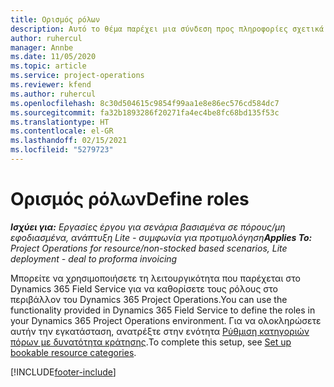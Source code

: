 ```yaml
---
title: Ορισμός ρόλων
description: Αυτό το θέμα παρέχει μια σύνδεση προς πληροφορίες σχετικά τη ρύθμιση κατηγοριών πόρων με δυνατότητα κράτησης.
author: ruhercul
manager: Annbe
ms.date: 11/05/2020
ms.topic: article
ms.service: project-operations
ms.reviewer: kfend
ms.author: ruhercul
ms.openlocfilehash: 8c30d504615c9854f99aa1e8e86ec576cd584dc7
ms.sourcegitcommit: fa32b1893286f20271fa4ec4be8fc68bd135f53c
ms.translationtype: HT
ms.contentlocale: el-GR
ms.lasthandoff: 02/15/2021
ms.locfileid: "5279723"
---
```

# <a name="define-roles"></a><span data-ttu-id="33cf3-103">Ορισμός ρόλων</span><span class="sxs-lookup"><span data-stu-id="33cf3-103">Define roles</span></span>

<span data-ttu-id="33cf3-104">_**Ισχύει για:** Εργασίες έργου για σενάρια βασισμένα σε πόρους/μη εφοδιασμένα, ανάπτυξη Lite - συμφωνία για προτιμολόγηση_</span><span class="sxs-lookup"><span data-stu-id="33cf3-104">_**Applies To:** Project Operations for resource/non-stocked based scenarios, Lite deployment - deal to proforma invoicing_</span></span>

<span data-ttu-id="33cf3-105">Μπορείτε να χρησιμοποιήσετε τη λειτουργικότητα που παρέχεται στο Dynamics 365 Field Service για να καθορίσετε τους ρόλους στο περιβάλλον του Dynamics 365 Project Operations.</span><span class="sxs-lookup"><span data-stu-id="33cf3-105">You can use the functionality provided in Dynamics 365 Field Service to define the roles in your Dynamics 365 Project Operations environment.</span></span> <span data-ttu-id="33cf3-106">Για να ολοκληρώσετε αυτήν την εγκατάσταση, ανατρέξτε στην ενότητα [Ρύθμιση κατηγοριών πόρων με δυνατότητα κράτησης](https://docs.microsoft.com/dynamics365/field-service/set-up-bookable-resource-categories).</span><span class="sxs-lookup"><span data-stu-id="33cf3-106">To complete this setup, see [Set up bookable resource categories](https://docs.microsoft.com/dynamics365/field-service/set-up-bookable-resource-categories).</span></span>


[!INCLUDE[footer-include](../includes/footer-banner.md)]